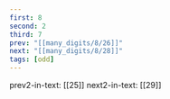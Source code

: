 ```yaml
---
first: 8
second: 2
third: 7
prev: "[[many_digits/8/26]]"
next: "[[many_digits/8/28]]"
tags: [odd]
---
```

prev2-in-text: [[25]]
next2-in-text: [[29]]
